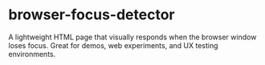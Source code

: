 # browser-focus-detector
A lightweight HTML page that visually responds when the browser window loses focus. Great for demos, web experiments, and UX testing environments.
